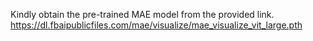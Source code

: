 Kindly obtain the pre-trained MAE model from the provided link.
https://dl.fbaipublicfiles.com/mae/visualize/mae_visualize_vit_large.pth
